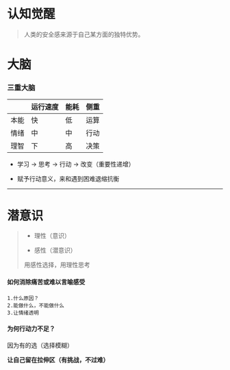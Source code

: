 # 认知觉醒

> 人类的安全感来源于自己某方面的独特优势。

# 大脑

### 三重大脑

|     | 运行速度 | 能耗  | 侧重  |
| --- | ---- | --- | --- |
| 本能  | 快    | 低   | 运算  |
| 情绪  | 中    | 中   | 行动  |
| 理智  | 下    | 高   | 决策  |



- 学习 -> 思考 -> 行动 -> 改变（重要性递增）

- 赋予行动意义，来和遇到困难退缩抗衡



---



# 潜意识

> - 理性（意识）
> 
> - 感性（潜意识）
> 
> 
> 
> 用感性选择，用理性思考



#### 如何消除痛苦或难以言喻感受

    1.什么原因？
    2.能做什么，不能做什么
    3.让情绪透明



#### 为何行动力不足？

因为有的选（选择模糊）



**让自己留在拉伸区（有挑战，不过难）**








